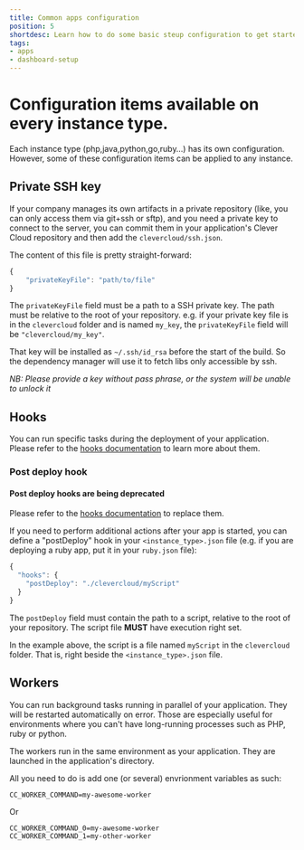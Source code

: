 ```yaml
---
title: Common apps configuration
position: 5
shortdesc: Learn how to do some basic steup configuration to get started
tags:
- apps
- dashboard-setup
---
```


#  Configuration items available on every instance type.

Each instance type (php,java,python,go,ruby…) has its own configuration. However, some of
these configuration items can be applied to any instance.

## Private SSH key

If your company manages its own artifacts in a private repository (like, you can only
access them via git+ssh or sftp), and you need a private key to connect to the server, you
can commit them in your application's Clever Cloud repository and then add the
`clevercloud/ssh.json`.

The content of this file is pretty straight-forward:

```javascript
{
    "privateKeyFile": "path/to/file"
}
```

The `privateKeyFile` field must be a path to a SSH private key. The path must be relative
to the root of your repository. e.g. if your private key file is in the `clevercloud`
folder and is named `my_key`, the `privateKeyFile` field will be `"clevercloud/my_key"`.

That key will be installed as `~/.ssh/id_rsa` before the start of the build. So the
dependency manager will use it to fetch libs only accessible by ssh.

*NB: Please provide a key without pass phrase, or the system will be unable to unlock it*

## Hooks

You can run specific tasks during the deployment of your application. Please
refer to the [hooks documentation](/doc/clever-cloud-overview/hooks/) to learn
more about them.

### Post deploy hook

<div class="panel panel-warning">
  <div class="panel-heading">
     <h4>Post deploy hooks are being deprecated</h4>
  </div>
  <div class="panel-body">
    Please refer to the <a href="/doc/clever-cloud-overview/hooks/">hooks documentation</a> to replace them.
  </div>
</div>

If you need to perform additional actions after your app is started, you can define a
"postDeploy" hook in your `<instance_type>.json` file (e.g. if you are deploying a ruby app,
put it in your `ruby.json` file):

```javascript
{
  "hooks": {
    "postDeploy": "./clevercloud/myScript"
  }
}
```

The `postDeploy` field must contain the path to a script, relative to the root of your
repository. The script file **MUST** have execution right set.

In the example above, the script is a file named `myScript` in the `clevercloud` folder.
That is, right beside the `<instance_type>.json` file.

## Workers

You can run background tasks running in parallel of your application. They will be restarted automatically on error.
Those are especially useful for environments where you can't have long-running processes such as PHP, ruby or python.

The workers run in the same environment as your application. They are launched in the application's directory.

All you need to do is add one (or several) envrionment variables as such:

```
CC_WORKER_COMMAND=my-awesome-worker
```

Or

```
CC_WORKER_COMMAND_0=my-awesome-worker
CC_WORKER_COMMAND_1=my-other-worker
```
